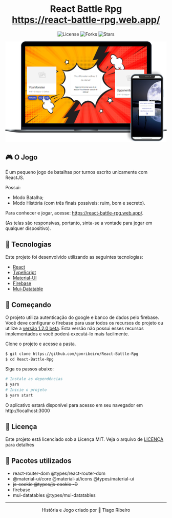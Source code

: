 <h1 align="center">
    React Battle Rpg
    <br />
    <a href="https://react-battle-rpg.web.app/" target="_blank">https://react-battle-rpg.web.app/</a>
</h1>

<p align="center">
  <img  src="https://img.shields.io/static/v1?label=license&message=MIT&color=orange&labelColor=121214" alt="License">

  <img src="https://img.shields.io/github/forks/gonribeiro/React-Battle-Rpg?label=forks&message=MIT&color=orange&labelColor=121214" alt="Forks">

  <img src="https://img.shields.io/github/stars/gonribeiro/React-Battle-Rpg?label=stars&message=MIT&color=orange&labelColor=121214" alt="Stars">
</p>

![Game](.github/game.png)

## 🎮 O Jogo

É um pequeno jogo de batalhas por turnos escrito unicamente com ReactJS.

Possui:

- Modo Batalha;
- Modo História (com três finais possíveis: ruim, bom e secreto).

Para conhecer e jogar, acesse: https://react-battle-rpg.web.app/.

(As telas são responsivas, portanto, sinta-se a vontade para jogar em qualquer dispositivo).

## 🧪 Tecnologias

Este projeto foi desenvolvido utilizando as seguintes tecnologias:

- [React](https://reactjs.org)
- [TypeScript](https://www.typescriptlang.org/)
- [Material-UI](https://material-ui.com/)
- [Firebase](https://firebase.google.com/)
- [Mui-Datatable](https://github.com/gregnb/mui-datatables)

## 🚀 Começando

O projeto utiliza autenticação do google e banco de dados pelo firebase. Você deve configurar o firebase para usar todos os recursos do projeto ou utilize a [versão 1.2.0 beta](https://github.com/gonribeiro/React-Battle-Rpg/releases/tag/v1.2.0-beta). Esta versão não possui esses recursos implementados e você poderá executá-lo mais facilmente.

Clone o projeto e acesse a pasta.

```bash
$ git clone https://github.com/gonribeiro/React-Battle-Rpg
$ cd React-Battle-Rpg
```

Siga os passos abaixo:
```bash
# Instale as dependências
$ yarn
# Inicie o projeto
$ yarn start
```
O aplicativo estará disponível para acesso em seu navegador em http://localhost:3000

## 📝 Licença

Este projeto está licenciado sob a Licença MIT. Veja o arquivo de [LICENÇA](LICENSE.md) para detalhes

## 🎲 Pacotes utilizados

- react-router-dom @types/react-router-dom
- @material-ui/core @material-ui/icons @types/material-ui
- ~~js-cookie @types/js-cookie -D~~
- firebase
- mui-datatables @types/mui-datatables

---
<p align="center">História e Jogo criado por 💜 Tiago Ribeiro</p>